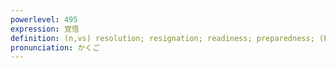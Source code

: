 ```yaml
---
powerlevel: 495
expression: 覚悟
definition: (n,vs) resolution; resignation; readiness; preparedness; (P)
pronunciation: かくご
---
```

